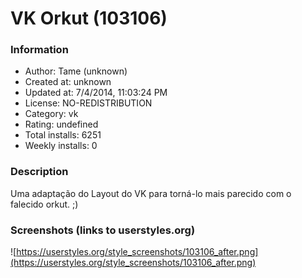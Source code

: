 # VK Orkut (103106)

### Information
- Author: Tame (unknown)
- Created at: unknown
- Updated at: 7/4/2014, 11:03:24 PM
- License: NO-REDISTRIBUTION
- Category: vk
- Rating: undefined
- Total installs: 6251
- Weekly installs: 0


### Description
Uma adaptação do Layout do VK para torná-lo mais parecido com o falecido orkut. ;)


### Screenshots (links to userstyles.org)
![https://userstyles.org/style_screenshots/103106_after.png](https://userstyles.org/style_screenshots/103106_after.png)


